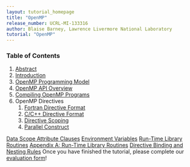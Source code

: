 ```yaml
---
layout: tutorial_homepage
title: "OpenMP"
release_number: UCRL-MI-133316
author: Blaise Barney, Lawrence Livermore National Laboratory
tutorial: "OpenMP"
---
```


### Table of Contents

1. [Abstract](abstract)
2. [Introduction](introduction)
3. [OpenMP Programming Model](programming_model)
4. [OpenMP API Overview](api_overview)
5. [Compiling OpenMP Programs](compiling)
6. OpenMP Directives
    1. [Fortran Directive Format](fortran_directive_format)
    2. [C/C++ Directive Format](c_directive_format)
    3. [Directive Scoping](directive_scoping)
    4. [Parallel Construct](parallel_construct)


[Data Scope Attribute Clauses](data_scope)
[Environment Variables](env_vars)
[Run-Time Library Routines](run_time_routines)
[Appendix A: Run-Time Library Routines](appendix_a)
[Directive Binding and Nesting Rules](directive_binding_and_nesting)
Once you have finished the tutorial, please complete our [evaluation form](https://hpc.llnl.gov/training/tutorials/evaluation-form)!
